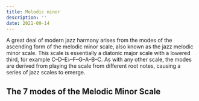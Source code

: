 ```yaml
---
title: Melodic minor
description: ''
date: 2021-09-14
---
```


A great deal of modern jazz harmony arises from the modes of the ascending form of the melodic minor scale, also known as the jazz melodic minor scale. This scale is essentially a diatonic major scale with a lowered third, for example C–D–E♭–F–G–A–B–C. As with any other scale, the modes are derived from playing the scale from different root notes, causing a series of jazz scales to emerge.


## The 7 modes of the Melodic Minor Scale

<script setup>
  import melodic from '#/db/scale/melodic.yaml'
</script>

<chroma-profile-collection :collection="melodic" />
